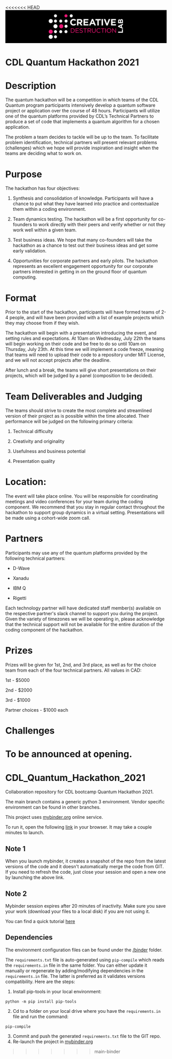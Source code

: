 <<<<<<< HEAD
![CDL Quantum Hackathon 2021](CDL_logo.jpg)
# CDL Quantum Hackathon 2021

# Description

The quantum hackathon will be a competition in which teams of the CDL Quantum program participants intensively develop a quantum software project or application over the course of 48 hours. Participants will utilize one of the quantum platforms provided by CDL’s Technical Partners to produce a set of code that implements a quantum algorithm for a chosen application.

The problem a team decides to tackle will be up to the team. To facilitate problem identification, technical partners will present relevant problems (challenges) which we hope will provide inspiration and insight when the teams are deciding what to work on.  

# Purpose

The hackathon has four objectives:

  1. Synthesis and consolidation of knowledge. Participants will have a chance to put what they have learned into practice and contextualize them within a coding environment.

  2. Team dynamics testing. The hackathon will be a first opportunity for co-founders to work directly with their peers and verify whether or not they work well within a given team.

  3. Test business ideas. We hope that many co-founders will take the hackathon as a chance to test out their business ideas and get some early validation.

  4. Opportunities for corporate partners and early pilots. The hackathon represents an excellent engagement opportunity for our corporate partners interested in getting in on the ground floor of quantum computing.

# Format

Prior to the start of the hackathon, participants will have formed teams of 2-4 people, and will have been provided with a list of example projects which they may choose from if they wish.

The hackathon will begin with a presentation introducing the event, and setting rules and expectations. At 10am on Wednesday, July 22th the teams will begin working on their code and be free to do so until 10am on Thursday, July 23th. At this time we will implement a code freeze, meaning that teams will need to upload their code to a repository under MIT License, and we will not accept projects after the deadline.

After lunch and a break, the teams will give short presentations on their projects, which will be judged by a panel (composition to be decided). 

# Team Deliverables and Judging

The teams should strive to create the most complete and streamlined version of their project as is possible within the time allocated. Their performance will be judged on the following primary criteria:

1) Technical difficulty

2) Creativity and originality

3) Usefulness and business potential

4) Presentation quality

# Location: 

The event will take place online. You will be responsible for coordinating meetings and video conferences for your team during the coding component. We recommend that you stay in regular contact throughout the hackathon to support group dynamics in a virtual setting. Presentations will be made using a cohort-wide zoom call.

# Partners 

Participants may use any of the quantum platforms provided by the following technical partners:

- D-Wave

- Xanadu

- IBM Q

- Rigetti

Each technology partner will have dedicated staff member(s) available on the respective partner's slack channel to support you during the project. Given the variety of timezones we will be operating in, please acknowledge that the technical support will not be available for the entire duration of the coding component of the hackathon.

# Prizes

Prizes will be given for 1st, 2nd, and 3rd place, as well as for the choice team from each of the four technical partners. All values in CAD:

1st - $5000

2nd - $2000

3rd - $1000

Partner choices - $1000 each

# Challenges
To be announced at opening.
=======
# CDL_Quantum_Hackathon_2021
Collaboration repository for CDL bootcamp Quantum Hackathon 2021.

The main branch contains a generic python 3 environment.
Vendor specific environment can be found in other branches.

This project uses [mybinder.org](https://mybinder.readthedocs.io/en/latest/introduction.html) online service.

To run it, open the following [link](https://mybinder.org/v2/gh/olegxtend/CDL_Quantum_Hackathon_2021/HEAD) in your browser. It may take a couple minutes to launch.

## Note 1
When you launch mybinder, it creates a snapshot of the repo from the latest versions of the code and it doesn't automatically merge the code from GIT. If you need to refresh the code, just close your session and open a new one by launching the above link.

## Note 2
Mybinder session expires after 20 minutes of inactivity. Make sure you save your work (download your files to a local disk) if you are not using it.  

You can find a quick tutorial [here](https://the-turing-way.netlify.app/reproducible-research/renv/renv-binder.html)

## Dependencies

The environment configuration files can be found under the [/binder](./binder) folder.

The ```requirements.txt``` file is auto-generated using ```pip-compile``` which reads the ```requirements.in``` file in the same folder. You can either update it manually or regenerate by adding/modifying dependencies in the ```requirements.in``` file. The latter is preferred as it validates versions compatibility. Here are the steps:

1. Install pip-tools in your local environment:
```
python -m pip install pip-tools
```
2. Cd to a folder on your local drive where you have the ```requirements.in``` file and run the command:
```
pip-compile
```
3. Commit and push the generated ```requirements.txt``` file to the GIT repo.
4. Re-launch the project in [mybinder.org](https://mybinder.org/v2/gh/olegxtend/CDL_Quantum_Hackathon_2021/HEAD)
>>>>>>> main-binder
